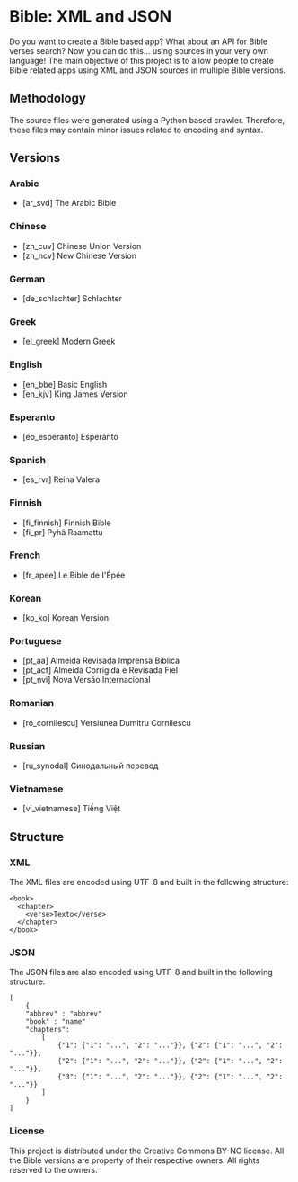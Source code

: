# Bible: XML and JSON
Do you want to create a Bible based app? What about an API for Bible verses search? Now you can do this... using sources in your very own language! The main objective of this project is to allow people to create Bible related apps using XML and JSON sources in multiple Bible versions.

## Methodology
The source files were generated using a Python based crawler. Therefore, these files may contain minor issues related to encoding and syntax.

## Versions
### Arabic
* [ar_svd] The Arabic Bible
### Chinese
* [zh_cuv] Chinese Union Version
* [zh_ncv] New Chinese Version
### German
* [de_schlachter] Schlachter
### Greek
* [el_greek] Modern Greek
### English
* [en_bbe] Basic English
* [en_kjv] King James Version
### Esperanto
* [eo_esperanto] Esperanto
### Spanish
* [es_rvr] Reina Valera
### Finnish
* [fi_finnish] Finnish Bible
* [fi_pr] Pyhä Raamattu
### French
* [fr_apee] Le Bible de I'Épée
### Korean
* [ko_ko] Korean Version
### Portuguese
* [pt_aa] Almeida Revisada Imprensa Bíblica
* [pt_acf] Almeida Corrigida e Revisada Fiel
* [pt_nvi] Nova Versão Internacional
### Romanian
* [ro_cornilescu] Versiunea Dumitru Cornilescu
### Russian
* [ru_synodal] Синодальный перевод
### Vietnamese
* [vi_vietnamese] Tiếng Việt
## Structure
### XML
The XML files are encoded using UTF-8 and built in the following structure:
```
<book>
  <chapter>
    <verse>Texto</verse>
  </chapter>
</book>
```

### JSON
The JSON files are also encoded using UTF-8 and built in the following structure:
```
[
	{
	"abbrev" : "abbrev"
	"book" : "name"
	"chapters": 
		[
			{"1": {"1": "...", "2": "..."}}, {"2": {"1": "...", "2": "..."}},
			{"2": {"1": "...", "2": "..."}}, {"2": {"1": "...", "2": "..."}},
			{"3": {"1": "...", "2": "..."}}, {"2": {"1": "...", "2": "..."}}
		]
	}
]
```

### License
This project is distributed under the Creative Commons BY-NC license. All the Bible versions are property of their respective owners. All rights reserved to the owners.
